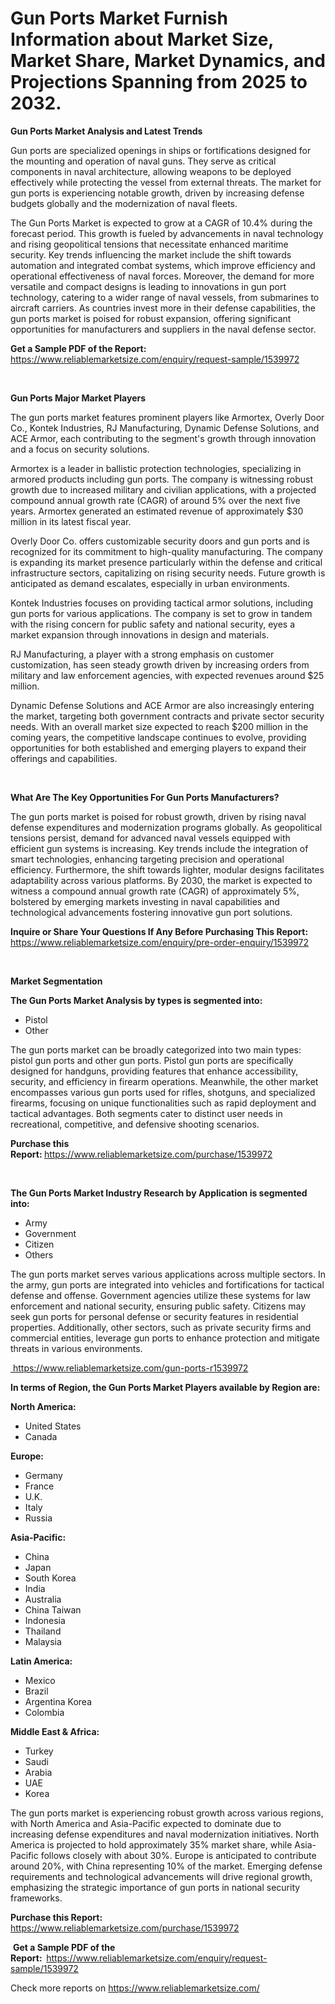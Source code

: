 <p><h1>Gun Ports Market Furnish Information about Market Size, Market Share, Market Dynamics, and Projections Spanning from 2025 to 2032.</h1></p><p><strong>Gun Ports Market Analysis and Latest Trends</strong></p>
<p><p>Gun ports are specialized openings in ships or fortifications designed for the mounting and operation of naval guns. They serve as critical components in naval architecture, allowing weapons to be deployed effectively while protecting the vessel from external threats. The market for gun ports is experiencing notable growth, driven by increasing defense budgets globally and the modernization of naval fleets.</p><p>The Gun Ports Market is expected to grow at a CAGR of 10.4% during the forecast period. This growth is fueled by advancements in naval technology and rising geopolitical tensions that necessitate enhanced maritime security. Key trends influencing the market include the shift towards automation and integrated combat systems, which improve efficiency and operational effectiveness of naval forces. Moreover, the demand for more versatile and compact designs is leading to innovations in gun port technology, catering to a wider range of naval vessels, from submarines to aircraft carriers. As countries invest more in their defense capabilities, the gun ports market is poised for robust expansion, offering significant opportunities for manufacturers and suppliers in the naval defense sector.</p></p>
<p><strong>Get a Sample PDF of the Report:&nbsp;</strong> <a href="https://www.reliablemarketsize.com/enquiry/request-sample/1539972?utm_campaign=2242&utm_medium=2&utm_source=Github&utm_content=ia&utm_term=08022025&utm_id=gun-ports">https://www.reliablemarketsize.com/enquiry/request-sample/1539972</a></p>
<p>&nbsp;</p>
<p><strong>Gun Ports Major Market Players</strong></p>
<p><p>The gun ports market features prominent players like Armortex, Overly Door Co., Kontek Industries, RJ Manufacturing, Dynamic Defense Solutions, and ACE Armor, each contributing to the segment's growth through innovation and a focus on security solutions.</p><p>Armortex is a leader in ballistic protection technologies, specializing in armored products including gun ports. The company is witnessing robust growth due to increased military and civilian applications, with a projected compound annual growth rate (CAGR) of around 5% over the next five years. Armortex generated an estimated revenue of approximately $30 million in its latest fiscal year.</p><p>Overly Door Co. offers customizable security doors and gun ports and is recognized for its commitment to high-quality manufacturing. The company is expanding its market presence particularly within the defense and critical infrastructure sectors, capitalizing on rising security needs. Future growth is anticipated as demand escalates, especially in urban environments.</p><p>Kontek Industries focuses on providing tactical armor solutions, including gun ports for various applications. The company is set to grow in tandem with the rising concern for public safety and national security, eyes a market expansion through innovations in design and materials.</p><p>RJ Manufacturing, a player with a strong emphasis on customer customization, has seen steady growth driven by increasing orders from military and law enforcement agencies, with expected revenues around $25 million.</p><p>Dynamic Defense Solutions and ACE Armor are also increasingly entering the market, targeting both government contracts and private sector security needs. With an overall market size expected to reach $200 million in the coming years, the competitive landscape continues to evolve, providing opportunities for both established and emerging players to expand their offerings and capabilities.</p></p>
<p>&nbsp;</p>
<p><strong>What Are The Key Opportunities For Gun Ports Manufacturers?</strong></p>
<p><p>The gun ports market is poised for robust growth, driven by rising naval defense expenditures and modernization programs globally. As geopolitical tensions persist, demand for advanced naval vessels equipped with efficient gun systems is increasing. Key trends include the integration of smart technologies, enhancing targeting precision and operational efficiency. Furthermore, the shift towards lighter, modular designs facilitates adaptability across various platforms. By 2030, the market is expected to witness a compound annual growth rate (CAGR) of approximately 5%, bolstered by emerging markets investing in naval capabilities and technological advancements fostering innovative gun port solutions.</p></p>
<p><strong>Inquire or Share Your Questions If Any Before Purchasing This Report:</strong> <a href="https://www.reliablemarketsize.com/enquiry/pre-order-enquiry/1539972?utm_campaign=2242&utm_medium=2&utm_source=Github&utm_content=ia&utm_term=08022025&utm_id=gun-ports">https://www.reliablemarketsize.com/enquiry/pre-order-enquiry/1539972</a></p>
<p>&nbsp;</p>
<p><strong>Market Segmentation</strong></p>
<p><strong>The Gun Ports Market Analysis by types is segmented into:</strong></p>
<p><ul><li>Pistol</li><li>Other</li></ul></p>
<p><p>The gun ports market can be broadly categorized into two main types: pistol gun ports and other gun ports. Pistol gun ports are specifically designed for handguns, providing features that enhance accessibility, security, and efficiency in firearm operations. Meanwhile, the other market encompasses various gun ports used for rifles, shotguns, and specialized firearms, focusing on unique functionalities such as rapid deployment and tactical advantages. Both segments cater to distinct user needs in recreational, competitive, and defensive shooting scenarios.</p></p>
<p><strong>Purchase this Report:&nbsp;</strong><a href="https://www.reliablemarketsize.com/purchase/1539972?utm_campaign=2242&utm_medium=2&utm_source=Github&utm_content=ia&utm_term=08022025&utm_id=gun-ports">https://www.reliablemarketsize.com/purchase/1539972</a></p>
<p>&nbsp;</p>
<p><strong>The Gun Ports Market Industry Research by Application is segmented into:</strong></p>
<p><ul><li>Army</li><li>Government</li><li>Citizen</li><li>Others</li></ul></p>
<p><p>The gun ports market serves various applications across multiple sectors. In the army, gun ports are integrated into vehicles and fortifications for tactical defense and offense. Government agencies utilize these systems for law enforcement and national security, ensuring public safety. Citizens may seek gun ports for personal defense or security features in residential properties. Additionally, other sectors, such as private security firms and commercial entities, leverage gun ports to enhance protection and mitigate threats in various environments.</p></p>
<p><a href="https://www.reliablemarketsize.com/gun-ports-r1539972?utm_campaign=2242&utm_medium=2&utm_source=Github&utm_content=ia&utm_term=08022025&utm_id=gun-ports">&nbsp;https://www.reliablemarketsize.com/gun-ports-r1539972</a></p>
<p><strong>In terms of Region, the Gun Ports Market Players available by Region are:</strong></p>
<p>
    <p> <strong> North America: </strong>
        <ul>
            <li>United States</li>
            <li>Canada</li>
        </ul>
        </p> 
    <p> <strong> Europe: </strong>
        <ul>
            <li>Germany</li>
            <li>France</li>
            <li>U.K.</li>
            <li>Italy</li>
            <li>Russia</li>
        </ul>
        </p> 
    <p> <strong> Asia-Pacific: </strong>
        <ul>
            <li>China</li>
            <li>Japan</li>
            <li>South Korea</li>
            <li>India</li>
            <li>Australia</li>
            <li>China Taiwan</li>
            <li>Indonesia</li>
            <li>Thailand</li>
            <li>Malaysia</li>
        </ul>
        </p> 
    <p> <strong> Latin America: </strong>
        <ul>
            <li>Mexico</li>
            <li>Brazil</li>
            <li>Argentina Korea</li>
            <li>Colombia</li>
        </ul>
        </p> 
    <p> <strong> Middle East & Africa: </strong>
        <ul>
            <li>Turkey</li>
            <li>Saudi</li>
            <li>Arabia</li>
            <li>UAE</li>
            <li>Korea</li>
        </ul>
    </p>
    </p>
<p><p>The gun ports market is experiencing robust growth across various regions, with North America and Asia-Pacific expected to dominate due to increasing defense expenditures and naval modernization initiatives. North America is projected to hold approximately 35% market share, while Asia-Pacific follows closely with about 30%. Europe is anticipated to contribute around 20%, with China representing 10% of the market. Emerging defense requirements and technological advancements will drive regional growth, emphasizing the strategic importance of gun ports in national security frameworks.</p></p>
<p><strong>Purchase this Report: </strong><a href="https://www.reliablemarketsize.com/purchase/1539972?utm_campaign=2242&utm_medium=2&utm_source=Github&utm_content=ia&utm_term=08022025&utm_id=gun-ports">https://www.reliablemarketsize.com/purchase/1539972</a></p>
<p>&nbsp;<strong>Get a Sample PDF of the Report:&nbsp;&nbsp;</strong><a href="https://www.reliablemarketsize.com/enquiry/request-sample/1539972?utm_campaign=2242&utm_medium=2&utm_source=Github&utm_content=ia&utm_term=08022025&utm_id=gun-ports">https://www.reliablemarketsize.com/enquiry/request-sample/1539972</a></p>
<p><strong></strong></p>
<p>Check more reports on <a href="https://www.reliablemarketsize.com/?utm_campaign=2242&utm_medium=2&utm_source=Github&utm_content=ia&utm_term=08022025&utm_id=gun-ports">https://www.reliablemarketsize.com/</a></p>
